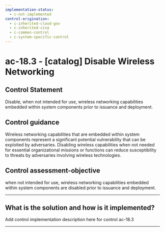 ```yaml
---
implementation-status:
  - c-not-implemented
control-origination:
  - c-inherited-cloud-gov
  - c-inherited-cisa
  - c-common-control
  - c-system-specific-control
---
```


# ac-18.3 - \[catalog\] Disable Wireless Networking

## Control Statement

Disable, when not intended for use, wireless networking capabilities embedded within system components prior to issuance and deployment.

## Control guidance

Wireless networking capabilities that are embedded within system components represent a significant potential vulnerability that can be exploited by adversaries. Disabling wireless capabilities when not needed for essential organizational missions or functions can reduce susceptibility to threats by adversaries involving wireless technologies.

## Control assessment-objective

when not intended for use, wireless networking capabilities embedded within system components are disabled prior to issuance and deployment.

______________________________________________________________________

## What is the solution and how is it implemented?

Add control implementation description here for control ac-18.3

______________________________________________________________________
